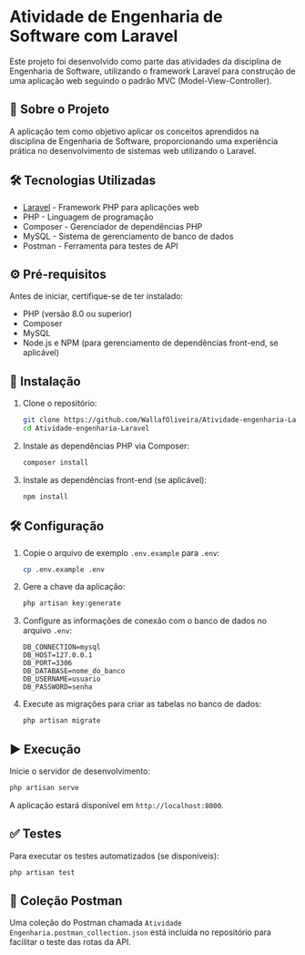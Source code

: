 # Atividade de Engenharia de Software com Laravel

Este projeto foi desenvolvido como parte das atividades da disciplina de Engenharia de Software, utilizando o framework Laravel para construção de uma aplicação web seguindo o padrão MVC (Model-View-Controller).

## 📝 Sobre o Projeto

A aplicação tem como objetivo aplicar os conceitos aprendidos na disciplina de Engenharia de Software, proporcionando uma experiência prática no desenvolvimento de sistemas web utilizando o Laravel.

## 🛠️ Tecnologias Utilizadas

- [Laravel](https://laravel.com/) - Framework PHP para aplicações web
- PHP - Linguagem de programação
- Composer - Gerenciador de dependências PHP
- MySQL - Sistema de gerenciamento de banco de dados
- Postman - Ferramenta para testes de API

## ⚙️ Pré-requisitos

Antes de iniciar, certifique-se de ter instalado:

- PHP (versão 8.0 ou superior)
- Composer
- MySQL
- Node.js e NPM (para gerenciamento de dependências front-end, se aplicável)

## 🚀 Instalação

1. Clone o repositório:
   ```bash
   git clone https://github.com/WallafOliveira/Atividade-engenharia-Laravel.git
   cd Atividade-engenharia-Laravel
   ```

2. Instale as dependências PHP via Composer:
   ```bash
   composer install
   ```

3. Instale as dependências front-end (se aplicável):
   ```bash
   npm install
   ```

## 🛠️ Configuração

1. Copie o arquivo de exemplo `.env.example` para `.env`:
   ```bash
   cp .env.example .env
   ```

2. Gere a chave da aplicação:
   ```bash
   php artisan key:generate
   ```

3. Configure as informações de conexão com o banco de dados no arquivo `.env`:
   ```env
   DB_CONNECTION=mysql
   DB_HOST=127.0.0.1
   DB_PORT=3306
   DB_DATABASE=nome_do_banco
   DB_USERNAME=usuario
   DB_PASSWORD=senha
   ```

4. Execute as migrações para criar as tabelas no banco de dados:
   ```bash
   php artisan migrate
   ```

## ▶️ Execução

Inicie o servidor de desenvolvimento:

```bash
php artisan serve
```

A aplicação estará disponível em `http://localhost:8000`.

## ✅ Testes

Para executar os testes automatizados (se disponíveis):

```bash
php artisan test
```

## 📮 Coleção Postman

Uma coleção do Postman chamada `Atividade Engenharia.postman_collection.json` está incluída no repositório para facilitar o teste das rotas da API.

